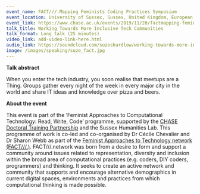 ```yaml
---
event_name: FACT///.Mapping Feminists Coding Practices Symposium
event_location: University of Sussex, Sussex, United Kingdom, European Union
event_link: https://www.chase.ac.uk/events/2019/11/20/factmapping-feminists-coding-practices-symposium
talk_title: Working Towards More Inclusive Tech Communities
talk_format: Long talk (25 minutes)
video_link: add-video-link-here.html
audio_link: https://soundcloud.com/suzeshardlow/working-towards-more-inclusive-tech-communities
image: /images/speaking/suze_fact.jpg
---
```


**Talk abstract**

When you enter the tech industry, you soon realise that meetups are a Thing. Groups gather every night of the week in every major city in the world and share IT ideas and knowledge over pizza and beers.

<!-- Statistics, by their very nature, vary - but, by any measure, tech is dominated by white men and has been for decades.  There are, however, thousands of women, people of colour and other minorities in the industry.  And there are countless community groups catering to their needs.

But by being inclusive, are these groups actually exclusive?  Have you ever seen an event advertised and thought it looked great but then realised that you’re not the target market for the group?  How did this make you feel?  Happy that the marginalised community in question had a safe space, or slighted and wondering how they’d like it if you had a club just for people like you?

Would you agree that, mostly, people just want to be themselves?  Have you ever experienced a time where you felt you couldn’t? -->

**About the event**

This event is part of the ‘Feminist Approaches to Computational Technology: Read, Write, Code’ programme, supported by the [CHASE Doctoral Training Partnership](https://www.chase.ac.uk/prospectivestudent) and the Sussex Humanities Lab. This programme of work is co-led and co-organised by Dr Cécile Chevalier and Dr Sharon Webb as part of the [Feminist Approaches to Technology network (FACT///.)](http://fact.network/). FACT///.network was born from a desire to form and support a community around issues related to representation, diversity and inclusion within the broad area of computational practices (e.g. coders, DIY coders, programmers) and thinking. It seeks to create an active network and community that supports and encourage alternative demographics in current digital spaces, environments and practices from which computational thinking is made possible.
<!-- 
‘Mapping Feminists Coding Practices’, a one-day symposium at the Sussex Humanities Lab, University of Sussex, is the first in a series of events that explore feminist coding practices and the historic context of feminism and technology. It explores some of the affordances and resistances of computational technology. Its aim is to develop a wider understanding of current practices and research which make positive interventions into and within computation, in its widest possible interpretation, from a feminist perspective.  -->